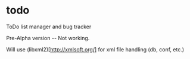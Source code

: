 todo
====

ToDo list manager and bug tracker

Pre-Alpha version -- Not working.

Will use (libxml2)[http://xmlsoft.org/] for xml file handling (db, conf, etc.)
